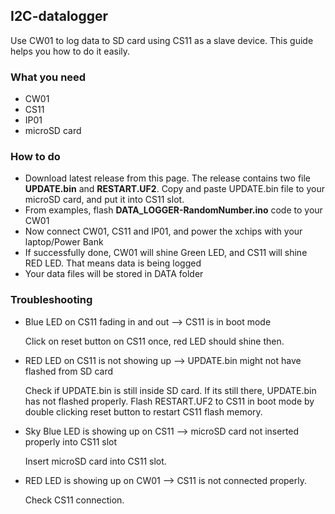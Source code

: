 ## I2C-datalogger
Use CW01 to log data to SD card using CS11 as a slave device. This guide helps you how to do it easily.

### What you need
* CW01
* CS11
* IP01
* microSD card

### How to do
* Download latest release from this page. The release contains two file **UPDATE.bin** and **RESTART.UF2**. Copy and paste UPDATE.bin file to your microSD card, and put it into CS11 slot.
* From examples, flash **DATA_LOGGER-RandomNumber.ino** code to your CW01
* Now connect CW01, CS11 and IP01, and power the xchips with your laptop/Power Bank
* If successfully done, CW01 will shine Green LED, and CS11 will shine RED LED. That means data is being logged
* Your data files will be stored in DATA folder

### Troubleshooting
* Blue LED on CS11 fading in and out —> CS11 is in boot mode

  Click on reset button on CS11 once, red LED should shine then.

* RED LED on CS11 is not showing up —> UPDATE.bin might not have flashed from SD card

  Check if UPDATE.bin is still inside SD card. If its still there, UPDATE.bin has not flashed properly. Flash RESTART.UF2 to CS11 in boot mode by double clicking reset button to restart CS11 flash memory.

* Sky Blue LED is showing up on CS11 —> microSD card not inserted properly into CS11 slot

  Insert microSD card into CS11 slot.
  
* RED LED is showing up on CW01 —> CS11 is not connected properly.

  Check CS11 connection.
  




